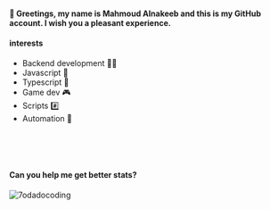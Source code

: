 #### 👋 Greetings, my name is Mahmoud Alnakeeb and this is my GitHub account. I wish you a pleasant experience.
#### interests
  - Backend development 👨‍💻
  - Javascript 💛
  - Typescript 💙
  - Game dev 🎮
  - Scripts #️⃣
  - Automation 🔁
<br/>
<br/>
<br/>

#### Can you help me get better stats?
<img align="center" src="https://github-readme-stats.vercel.app/api?username=7odadocoding&show_icons=true&locale=en" alt="7odadocoding" /> 
